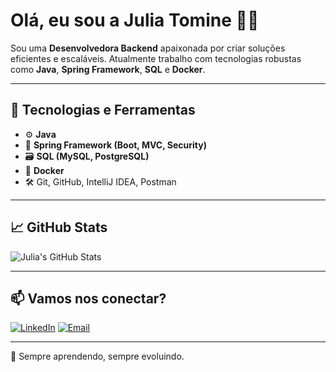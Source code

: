 # Olá, eu sou a Julia Tomine 👩‍💻

Sou uma **Desenvolvedora Backend** apaixonada por criar soluções eficientes e escaláveis. Atualmente trabalho com tecnologias robustas como **Java**, **Spring Framework**, **SQL** e **Docker**.

---

## 🚀 Tecnologias e Ferramentas

- ⚙️ **Java**
- 🌱 **Spring Framework (Boot, MVC, Security)**
- 🗃️ **SQL (MySQL, PostgreSQL)**
- 🐳 **Docker**
- 🛠️ Git, GitHub, IntelliJ IDEA, Postman

---

## 📈 GitHub Stats

![Julia's GitHub Stats](https://github-readme-stats.vercel.app/api?username=juliatomine&show_icons=true&theme=dracula)

---

## 📫 Vamos nos conectar?

[![LinkedIn](https://img.shields.io/badge/-LinkedIn-0A66C2?style=flat-square&logo=linkedin&logoColor=white)](https://www.linkedin.com/in/seu-usuario/)
[![Email](https://img.shields.io/badge/-Email-D14836?style=flat-square&logo=gmail&logoColor=white)](mailto:seuemail@email.com)

---

🌱 Sempre aprendendo, sempre evoluindo.
